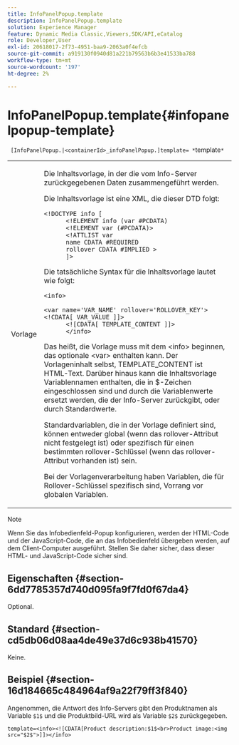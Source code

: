 ```yaml
---
title: InfoPanelPopup.template
description: InfoPanelPopup.template
solution: Experience Manager
feature: Dynamic Media Classic,Viewers,SDK/API,eCatalog
role: Developer,User
exl-id: 20618017-2f73-4951-baa9-2063a0f4efcb
source-git-commit: a919130f0940d81a221b79563b6b3e41533ba788
workflow-type: tm+mt
source-wordcount: '197'
ht-degree: 2%

---
```


# InfoPanelPopup.template{#infopanelpopup-template}

` [InfoPanelPopup.|<containerId>_infoPanelPopup.]template= *`template`*`

<table id="table_A6B1B446A7AE4A4A8B552C07EC88E518"> 
 <tbody> 
  <tr> 
   <td> <p> <span class="codeph"><span class="varname"> Vorlage</span></span> </p> </td> 
   <td> <p>Die Inhaltsvorlage, in der die vom Info-Server zurückgegebenen Daten zusammengeführt werden. </p> <p>Die Inhaltsvorlage ist eine XML, die dieser DTD folgt: </p> <p> <code>&lt;!DOCTYPE&nbsp;info&nbsp;&lbrack;
      &lt;!ELEMENT&nbsp;info&nbsp;(var&nbsp;#PCDATA)
      &lt;!ELEMENT&nbsp;var&nbsp;(#PCDATA)&gt;
      &lt;!ATTLIST&nbsp;var&nbsp;
      name&nbsp;CDATA&nbsp;#REQUIRED
      rollover&nbsp;CDATA&nbsp;#IMPLIED&nbsp;&gt;
      &rbrack;&gt;</code> </p> <p>Die tatsächliche Syntax für die Inhaltsvorlage lautet wie folgt: </p> <p> <code>&lt;info&gt;
      &lt;var&nbsp;name='VAR_NAME'&nbsp;rollover='ROLLOVER_KEY'&gt;&lt;!CDATA[&nbsp;VAR_VALUE&nbsp;]&rbrack;&gt;
      &lt;![CDATA[&nbsp;TEMPLATE_CONTENT&nbsp;]]&gt;
      &lt;/info&gt;</code> </p> <p>Das heißt, die Vorlage muss mit dem <span class="codeph"> &lt;info&gt;</span> beginnen, das optionale <span class="codeph"> &lt;var&gt;</span> enthalten kann. Der Vorlageninhalt selbst, <span class="codeph"> TEMPLATE_CONTENT</span> ist HTML-Text. Darüber hinaus kann die Inhaltsvorlage Variablennamen enthalten, die in <span class="codeph"> $</span>-Zeichen eingeschlossen sind und durch die Variablenwerte ersetzt werden, die der Info-Server zurückgibt, oder durch Standardwerte. </p> <p>Standardvariablen, die in der Vorlage definiert sind, können entweder global (wenn das rollover-Attribut nicht festgelegt ist) oder spezifisch für einen bestimmten rollover-Schlüssel (wenn das rollover-Attribut vorhanden ist) sein. </p> <p>Bei der Vorlagenverarbeitung haben Variablen, die für Rollover-Schlüssel spezifisch sind, Vorrang vor globalen Variablen. </p> </td> 
  </tr> 
 </tbody> 
</table>

>[!NOTE]
>
>Wenn Sie das Infobedienfeld-Popup konfigurieren, werden der HTML-Code und der JavaScript-Code, die an das Infobedienfeld übergeben werden, auf dem Client-Computer ausgeführt. Stellen Sie daher sicher, dass dieser HTML- und JavaScript-Code sicher sind.

## Eigenschaften {#section-6dd7785357d740d095fa9f7fd0f67da4}

Optional.

## Standard {#section-cd5db06d08aa4de49e37d6c938b41570}

Keine.

## Beispiel {#section-16d184665c484964af9a22f79ff3f840}

Angenommen, die Antwort des Info-Servers gibt den Produktnamen als Variable `$1$` und die Produktbild-URL wird als Variable `$2$` zurückgegeben.

`template=<info><![CDATA[Product description:$1$<br>Product image:<img src="$2$">]]></info>`
